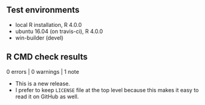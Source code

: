 ## Test environments
* local R installation, R 4.0.0
* ubuntu 16.04 (on travis-ci), R 4.0.0
* win-builder (devel)

## R CMD check results

0 errors | 0 warnings | 1 note

  - This is a new release.
  - I prefer to keep `LICENSE` file at the top level because this makes it easy
    to read it on GitHub as well.
